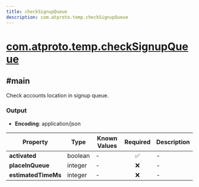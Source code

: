 ```yaml
---
title: checkSignupQueue
description: com.atproto.temp.checkSignupQueue
---
```


# [com.atproto.temp.checkSignupQueue](https://github.com/myConsciousness/atproto.dart/blob/main/lexicons/com/atproto/temp/checkSignupQueue.json)

## #main

Check accounts location in signup queue.

### Output

- **Encoding**: application/json

| Property | Type | Known Values | Required | Description |
| --- | --- | --- | :---: | --- |
| **activated** | boolean | - | ✅ | - |
| **placeInQueue** | integer | - | ❌ | - |
| **estimatedTimeMs** | integer | - | ❌ | - |
